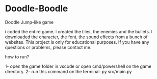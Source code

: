 # Doodle-Boodle
Doodle Jump-like game

i coded the entire game. I created the tiles, the enemies and the bullets. I downloaded the character, the font, the sound effects from a bunch of websites. This project is only for educational purposes. If you have any questions or problems, please contact me.


how to run?

1- open the game folder in vscode or open cmd/powershell on the game directory.
2- run this command on the terminal: py src/main.py
